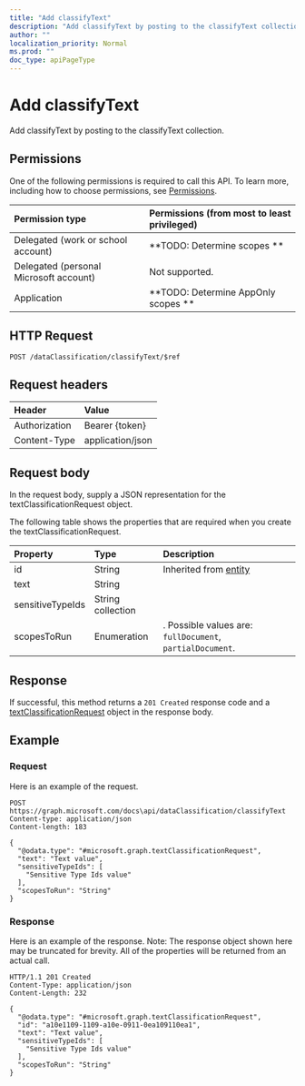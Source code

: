 ```yaml
---
title: "Add classifyText"
description: "Add classifyText by posting to the classifyText collection."
author: ""
localization_priority: Normal
ms.prod: ""
doc_type: apiPageType
---
```


# Add classifyText

Add classifyText by posting to the classifyText collection.

## Permissions
One of the following permissions is required to call this API. To learn more, including how to choose permissions, see [Permissions](/concepts/permissions-reference.md).

|Permission type|Permissions (from most to least privileged)|
|:---|:---|
|Delegated (work or school account)|**TODO: Determine scopes **|
|Delegated (personal Microsoft account)|Not supported.|
|Application|**TODO: Determine AppOnly scopes **|

## HTTP Request
<!-- {
  "blockType": "ignored"
}
-->
``` http
POST /dataClassification/classifyText/$ref
```

## Request headers
|Header|Value|
|:---|:---|
|Authorization|Bearer {token}|
|Content-Type|application/json|

## Request body
In the request body, supply a JSON representation for the textClassificationRequest object.

The following table shows the properties that are required when you create the textClassificationRequest.

|Property|Type|Description|
|:---|:---|:---|
|id|String| Inherited from [entity](../resources/entity.md)|
|text|String||
|sensitiveTypeIds|String collection||
|scopesToRun|Enumeration|. Possible values are: `fullDocument`, `partialDocument`.|



## Response
If successful, this method returns a `201 Created` response code and a [textClassificationRequest](../resources/textclassificationrequest.md) object in the response body.

## Example

### Request
Here is an example of the request.
<!-- {
  "blockType": "request",
  "name": "create_textclassificationrequest_from_"
}
-->
``` http
POST https://graph.microsoft.com/docs\api/dataClassification/classifyText
Content-type: application/json
Content-length: 183

{
  "@odata.type": "#microsoft.graph.textClassificationRequest",
  "text": "Text value",
  "sensitiveTypeIds": [
    "Sensitive Type Ids value"
  ],
  "scopesToRun": "String"
}
```

### Response
Here is an example of the response. Note: The response object shown here may be truncated for brevity. All of the properties will be returned from an actual call.
<!-- {
  "blockType": "response",
  "truncated": true,
  "@odata.type": "microsoft.graph.textclassificationrequest"
}
-->
``` http
HTTP/1.1 201 Created
Content-Type: application/json
Content-Length: 232

{
  "@odata.type": "#microsoft.graph.textClassificationRequest",
  "id": "a10e1109-1109-a10e-0911-0ea109110ea1",
  "text": "Text value",
  "sensitiveTypeIds": [
    "Sensitive Type Ids value"
  ],
  "scopesToRun": "String"
}
```

